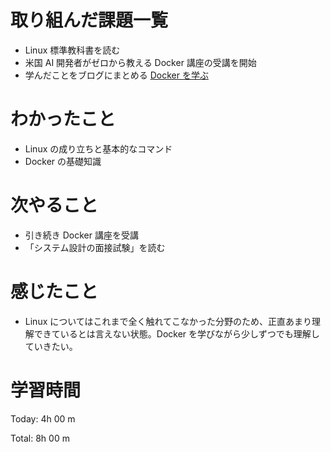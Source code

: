 # 取り組んだ課題一覧

- Linux 標準教科書を読む
- 米国 AI 開発者がゼロから教える Docker 講座の受講を開始
- 学んだことをブログにまとめる [Docker を学ぶ](https://zenn.dev/rei_kaji/articles/docker-introduction)

# わかったこと

- Linux の成り立ちと基本的なコマンド
- Docker の基礎知識

# 次やること

- 引き続き Docker 講座を受講
- 「システム設計の面接試験」を読む

# 感じたこと

- Linux についてはこれまで全く触れてこなかった分野のため、正直あまり理解できているとは言えない状態。Docker を学びながら少しずつでも理解していきたい。

# 学習時間

Today: 4h 00 m

Total: 8h 00 m

